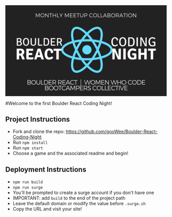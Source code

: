 <img src="./brcnLogo.png" alt="Boulder React Coding Night logo" align="center" />

#Welcome to the first Boulder React Coding Night!


## Project Instructions
* Fork and clone the repo: https://github.com/gooWee/Boulder-React-Coding-Night
* Run `npm install`
* Run `npm start`
* Choose a game and the associated readme and begin!


## Deployment Instructions
* `npm run build`
* `npm run surge`
* You'll be prompted to create a surge account if you don't have one
* IMPORTANT: add `build` to the end of the project path
* Leave the default domain or modify the value before `.surge.sh`
* Copy the URL and visit your site!
